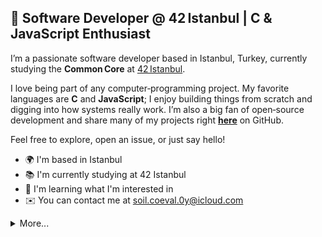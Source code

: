 ## 👋 Software Developer @ 42 Istanbul | C & JavaScript Enthusiast

I’m a passionate software developer based in Istanbul, Turkey, currently studying the **Common Core** at [42 Istanbul](https://42istanbul.com.tr).

I love being part of any computer‑programming project. My favorite languages are **C** and **JavaScript**; I enjoy building things from scratch and digging into how systems really work. I’m also a big fan of open‑source development and share many of my projects right **[here](https://github.com/ahmettzorlutuna?tab=repositories)** on GitHub.

Feel free to explore, open an issue, or just say hello!

* 🌍  I'm based in Istanbul
* 📚  I'm currently studying at 42 Istanbul
* 🧠  I'm learning what I'm interested in
* ✉️  You can contact me at [soil.coeval.0y@icloud.com](mailto:soil.coeval.0y@icloud.com)

<details>
  <summary>More...</summary>
  <a href="http://www.github.com/ahmettzorlutuna"><img src="https://github-readme-stats.vercel.app/api?username=ahmettzorlutuna&show_icons=true&theme=dracula" /></a>
</details>

